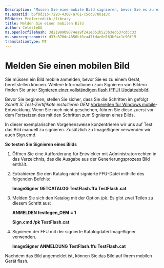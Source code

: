 ```yaml
---
Description: "Müssen Sie eine mobile Bild signieren, bevor Sie es zu einem Gerät bereitstellen können."
ms.assetid: b5f9d31b-7293-4308-a761-c5cc87801e3c
MSHAttr: PreferredLib:/library
title: Melden Sie einen mobilen Bild
author: CelesteDG
ms.openlocfilehash: 3d21999b9074ea9f241e351b523b3ed637cd5c33
ms.sourcegitcommit: d33e870dc4850bf0ea47fdae0d163b04c1c90f15
translationtype: MT
---
```

# <a name="sign-a-mobile-image"></a>Melden Sie einen mobilen Bild


Sie müssen ein Bild mobile anmelden, bevor Sie es zu einem Gerät, bereitstellen können. Weitere Informationen zum Signieren von Bildern finden Sie unter [Signieren einer vollständigen flash (FFU) Updateabbild](https://msdn.microsoft.com/library/windows/hardware/dn789216).

Bevor Sie beginnen, stellen Sie sicher, dass Sie die Schritten im gefolgt *Schritt 5: Test-Zertifikate installieren OEM* [Vorbereiten für Windows mobile](preparing-for-windows-mobile-development.md)-Entwicklung. Wenn Sie noch nicht geschehen, führen Sie diese zuerst vor dem Fortsetzen des mit den Schritten zum Signieren eines Bilds.

In dieser exemplarischen Vorgehensweise konzentrieren wir uns auf Test das Bild manuell zu signieren. Zusätzlich zu ImageSigner verwenden wir auch Sign.cmd.

**So testen Sie Signieren eines Bilds**

1.  Öffnen Sie eine Aufforderung für Entwickler mit Administratorrechten in das Verzeichnis, das die Ausgabe aus der Generierungsprozess Bild enthält.

2.  Extrahieren Sie den Katalog nicht signierte FFU-Datei mithilfe des folgenden Befehls:

    **ImageSigner GETCATALOG TestFlash.ffu TestFlash.cat**

3.  Melden Sie sich den Katalog mit der Option /pk. Es gibt zwei Teilen zu diesem Schritt aus:

    **ANMELDEN festlegen\_OEM = 1**

    **Sign.cmd /pk TestFlash.cat**

4.  Signieren der FFU mit der signierte Katalogdatei ImageSigner verwenden.

    **ImageSigner ANMELDUNG TestFlash.ffu TestFlash.cat**

Nachdem das Bild angemeldet ist, können Sie das Bild auf Ihrem mobilen Gerät flash.

 

 



